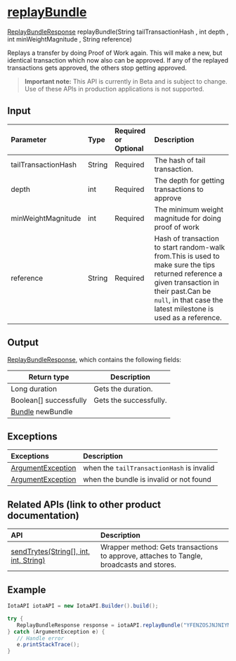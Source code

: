 
# [replayBundle](https://github.com/iotaledger/iota-java/blob/master/jota/src/main/java/org/iota/jota/IotaAPI.java#L985)
 [ReplayBundleResponse](https://github.com/iotaledger/iota-java/blob/master/jota/src/main/java/org/iota/jota/dto/response/ReplayBundleResponse.java) replayBundle(String tailTransactionHash , int depth , int minWeightMagnitude , String reference)

Replays a transfer by doing Proof of Work again. This will make a new, but identical transaction which now also can be approved. If any of the replayed transactions gets approved, the others stop getting approved.
> **Important note:** This API is currently in Beta and is subject to change. Use of these APIs in production applications is not supported.

## Input
| Parameter       | Type | Required or Optional | Description |
|:---------------|:--------|:--------| :--------|
| tailTransactionHash | String | Required | The hash of tail transaction. |
| depth | int | Required | The depth for getting transactions to approve |
| minWeightMagnitude | int | Required | The minimum weight magnitude for doing proof of work |
| reference | String | Required | Hash of transaction to start random-walk from.This is used to make sure the tips returned reference a given transaction in their past.Can be `null`, in that case the latest milestone is used as a reference. |
    
## Output
[ReplayBundleResponse](https://github.com/iotaledger/iota-java/blob/master/jota/src/main/java/org/iota/jota/dto/response/ReplayBundleResponse.java), which contains the following fields:

| Return type | Description |
|--|--|
| Long duration | Gets the duration. |
| Boolean[] successfully | Gets the successfully. |
| [Bundle](https://github.com/iotaledger/iota-java/blob/master/jota/src/main/java/org/iota/jota/model/Bundle.java) newBundle |  |

## Exceptions
| Exceptions     | Description |
|:---------------|:--------|
| [ArgumentException](https://github.com/iotaledger/iota-java/blob/master/jota/src/main/java/org/iota/jota/error/ArgumentException.java) | when the `tailTransactionHash` is invalid |
| [ArgumentException](https://github.com/iotaledger/iota-java/blob/master/jota/src/main/java/org/iota/jota/error/ArgumentException.java) | when the bundle is invalid or not found |

## Related APIs (link to other product documentation)
| API     | Description |
|:---------------|:--------|
| [sendTrytes(String[], int, int, String)](https://github.com/iotaledger/iota-java/blob/master/jota/src/main/java/org/iota/jota/IotaAPI.java#L341) | Wrapper method: Gets transactions to approve, attaches to Tangle, broadcasts and stores. |

 ## Example
 
 ```Java
 IotaAPI iotaAPI = new IotaAPI.Builder().build();

try { 
    ReplayBundleResponse response = iotaAPI.replayBundle("YFENZOSJNJNIYMHZKOIDHQXV9EPHCWSBLSNYJGPALZP9TTIEN9XJBDJMPREXI9NHGNXE9FTISHLOSXMHC", 15, 18, "BRBTTVNVOMFVINOGFKZENREFYKVLJXJVKNA9SSD9JRWBEIRPTZGJIQHSZELP9XANLFXKURHLWHSJFH9JW");
} catch (ArgumentException e) { 
    // Handle error
    e.printStackTrace(); 
}
 ```
